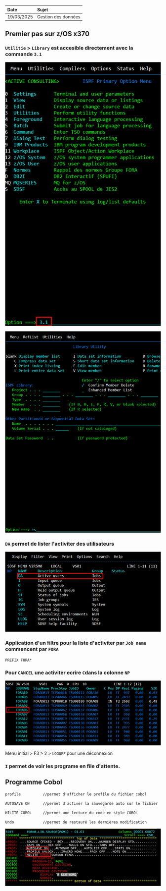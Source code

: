  Date | Sujet
:---|:---
 19/03/2025 | Gestion des données


## Premier pas sur z/OS x370

### ``Utilitie`` > ``Library`` est accesible directement avec la commande `3.1`
![alt text](images/image-1.png)

![alt text](images/image-2.png)

### `DA` permet de lister l'activiter des utilisateurs

![alt text](images/image-3.png)

### Application d'un filtre pour la liste d'activiter  par ``Job name`` commencent par ``FORA`` 
```
PREFIX FORA*
```

### Pour ``CANCEL`` une activiter ecrire ``C``dans la colonne ``NP``

![alt text](images/image-4.png)

 Menu initial > F3 > 2 > ``LOGOFF`` pour une déconnexion

### ``I`` permet de voir les programe en file d'attente.



## Programme Cobol

```
profile          //permet d'afficher le profile du fichier cobol
```

```
AUTOSAVE ON      //permet d'activer la sauvegarde auto sur le fichier
```

```
HILITE COBOL     //permet une lecture du code en style COBOL
```

```
Undo             //permet de restauré les dernières modification
```


![alt text](images/image-5.png)
